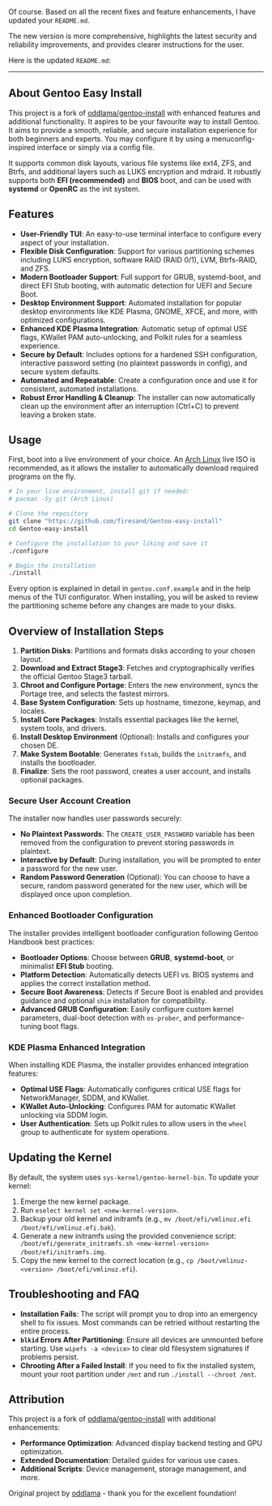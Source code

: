 Of course. Based on all the recent fixes and feature enhancements, I have updated your `README.md`.

The new version is more comprehensive, highlights the latest security and reliability improvements, and provides clearer instructions for the user.

Here is the updated `README.md`:

-----

## About Gentoo Easy Install

This project is a fork of [oddlama/gentoo-install](https://github.com/oddlama/gentoo-install) with enhanced features and additional functionality. It aspires to be your favourite way to install Gentoo. It aims to provide a smooth, reliable, and secure installation experience for both beginners and experts. You may configure it by using a menuconfig-inspired interface or simply via a config file.

It supports common disk layouts, various file systems like ext4, ZFS, and Btrfs, and additional layers such as LUKS encryption and mdraid. It robustly supports both **EFI (recommended)** and **BIOS** boot, and can be used with **systemd** or **OpenRC** as the init system.

## Features

  * **User-Friendly TUI**: An easy-to-use terminal interface to configure every aspect of your installation.
  * **Flexible Disk Configuration**: Support for various partitioning schemes including LUKS encryption, software RAID (RAID 0/1), LVM, Btrfs-RAID, and ZFS.
  * **Modern Bootloader Support**: Full support for GRUB, systemd-boot, and direct EFI Stub booting, with automatic detection for UEFI and Secure Boot.
  * **Desktop Environment Support**: Automated installation for popular desktop environments like KDE Plasma, GNOME, XFCE, and more, with optimized configurations.
  * **Enhanced KDE Plasma Integration**: Automatic setup of optimal USE flags, KWallet PAM auto-unlocking, and Polkit rules for a seamless experience.
  * **Secure by Default**: Includes options for a hardened SSH configuration, interactive password setting (no plaintext passwords in config), and secure system defaults.
  * **Automated and Repeatable**: Create a configuration once and use it for consistent, automated installations.
  * **Robust Error Handling & Cleanup**: The installer can now automatically clean up the environment after an interruption (Ctrl+C) to prevent leaving a broken state.

## Usage

First, boot into a live environment of your choice. An [Arch Linux](https://www.archlinux.org/download/) live ISO is recommended, as it allows the installer to automatically download required programs on the fly.

```bash
# In your live environment, install git if needed:
# pacman -Sy git (Arch Linux)

# Clone the repository
git clone "https://github.com/firesand/Gentoo-easy-install"
cd Gentoo-easy-install

# Configure the installation to your liking and save it
./configure

# Begin the installation
./install
```

Every option is explained in detail in `gentoo.conf.example` and in the help menus of the TUI configurator. When installing, you will be asked to review the partitioning scheme before any changes are made to your disks.

## Overview of Installation Steps

1.  **Partition Disks**: Partitions and formats disks according to your chosen layout.
2.  **Download and Extract Stage3**: Fetches and cryptographically verifies the official Gentoo Stage3 tarball.
3.  **Chroot and Configure Portage**: Enters the new environment, syncs the Portage tree, and selects the fastest mirrors.
4.  **Base System Configuration**: Sets up hostname, timezone, keymap, and locales.
5.  **Install Core Packages**: Installs essential packages like the kernel, system tools, and drivers.
6.  **Install Desktop Environment** (Optional): Installs and configures your chosen DE.
7.  **Make System Bootable**: Generates `fstab`, builds the `initramfs`, and installs the bootloader.
8.  **Finalize**: Sets the root password, creates a user account, and installs optional packages.

### Secure User Account Creation

The installer now handles user passwords securely:

  * **No Plaintext Passwords**: The `CREATE_USER_PASSWORD` variable has been removed from the configuration to prevent storing passwords in plaintext.
  * **Interactive by Default**: During installation, you will be prompted to enter a password for the new user.
  * **Random Password Generation** (Optional): You can choose to have a secure, random password generated for the new user, which will be displayed once upon completion.

### Enhanced Bootloader Configuration

The installer provides intelligent bootloader configuration following Gentoo Handbook best practices:

  * **Bootloader Options**: Choose between **GRUB**, **systemd-boot**, or minimalist **EFI Stub** booting.
  * **Platform Detection**: Automatically detects UEFI vs. BIOS systems and applies the correct installation method.
  * **Secure Boot Awareness**: Detects if Secure Boot is enabled and provides guidance and optional `shim` installation for compatibility.
  * **Advanced GRUB Configuration**: Easily configure custom kernel parameters, dual-boot detection with `os-prober`, and performance-tuning boot flags.

### KDE Plasma Enhanced Integration

When installing KDE Plasma, the installer provides enhanced integration features:

  * **Optimal USE Flags**: Automatically configures critical USE flags for NetworkManager, SDDM, and KWallet.
  * **KWallet Auto-Unlocking**: Configures PAM for automatic KWallet unlocking via SDDM login.
  * **User Authentication**: Sets up Polkit rules to allow users in the `wheel` group to authenticate for system operations.

## Updating the Kernel

By default, the system uses `sys-kernel/gentoo-kernel-bin`. To update your kernel:

1.  Emerge the new kernel package.
2.  Run `eselect kernel set <new-kernel-version>`.
3.  Backup your old kernel and initramfs (e.g., `mv /boot/efi/vmlinuz.efi /boot/efi/vmlinuz.efi.bak`).
4.  Generate a new initramfs using the provided convenience script: `  /boot/efi/generate_initramfs.sh <new-kernel-version> /boot/efi/initramfs.img `.
5.  Copy the new kernel to the correct location (e.g., `cp /boot/vmlinuz-<version> /boot/efi/vmlinuz.efi`).

## Troubleshooting and FAQ

  * **Installation Fails**: The script will prompt you to drop into an emergency shell to fix issues. Most commands can be retried without restarting the entire process.
  * **`blkid` Errors After Partitioning**: Ensure all devices are unmounted before starting. Use `wipefs -a <device>` to clear old filesystem signatures if problems persist.
  * **Chrooting After a Failed Install**: If you need to fix the installed system, mount your root partition under `/mnt` and run `./install --chroot /mnt`.

## Attribution

This project is a fork of [oddlama/gentoo-install](https://github.com/oddlama/gentoo-install) with additional enhancements:

  * **Performance Optimization**: Advanced display backend testing and GPU optimization.
  * **Extended Documentation**: Detailed guides for various use cases.
  * **Additional Scripts**: Device management, storage management, and more.

Original project by [oddlama](https://github.com/oddlama) - thank you for the excellent foundation\!
